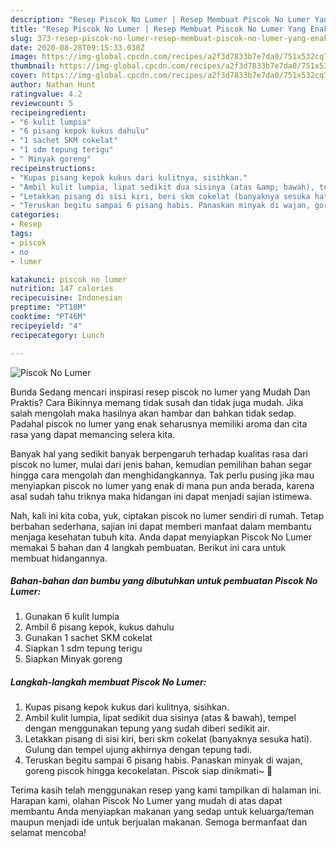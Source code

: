 ```yaml
---
description: "Resep Piscok No Lumer | Resep Membuat Piscok No Lumer Yang Enak dan Simpel"
title: "Resep Piscok No Lumer | Resep Membuat Piscok No Lumer Yang Enak dan Simpel"
slug: 373-resep-piscok-no-lumer-resep-membuat-piscok-no-lumer-yang-enak-dan-simpel
date: 2020-08-28T09:15:33.030Z
image: https://img-global.cpcdn.com/recipes/a2f3d7833b7e7da0/751x532cq70/piscok-no-lumer-foto-resep-utama.jpg
thumbnail: https://img-global.cpcdn.com/recipes/a2f3d7833b7e7da0/751x532cq70/piscok-no-lumer-foto-resep-utama.jpg
cover: https://img-global.cpcdn.com/recipes/a2f3d7833b7e7da0/751x532cq70/piscok-no-lumer-foto-resep-utama.jpg
author: Nathan Hunt
ratingvalue: 4.2
reviewcount: 5
recipeingredient:
- "6 kulit lumpia"
- "6 pisang kepok kukus dahulu"
- "1 sachet SKM cokelat"
- "1 sdm tepung terigu"
- " Minyak goreng"
recipeinstructions:
- "Kupas pisang kepok kukus dari kulitnya, sisihkan."
- "Ambil kulit lumpia, lipat sedikit dua sisinya (atas &amp; bawah), tempel dengan menggunakan tepung yang sudah diberi sedikit air."
- "Letakkan pisang di sisi kiri, beri skm cokelat (banyaknya sesuka hati). Gulung dan tempel ujung akhirnya dengan tepung tadi."
- "Teruskan begitu sampai 6 pisang habis. Panaskan minyak di wajan, goreng piscok hingga kecokelatan. Piscok siap dinikmati~ 🤗"
categories:
- Resep
tags:
- piscok
- no
- lumer

katakunci: piscok no lumer 
nutrition: 147 calories
recipecuisine: Indonesian
preptime: "PT18M"
cooktime: "PT46M"
recipeyield: "4"
recipecategory: Lunch

---
```



![Piscok No Lumer](https://img-global.cpcdn.com/recipes/a2f3d7833b7e7da0/751x532cq70/piscok-no-lumer-foto-resep-utama.jpg)

Bunda Sedang mencari inspirasi resep piscok no lumer yang Mudah Dan Praktis? Cara Bikinnya memang tidak susah dan tidak juga mudah. Jika salah mengolah maka hasilnya akan hambar dan bahkan tidak sedap. Padahal piscok no lumer yang enak seharusnya memiliki aroma dan cita rasa yang dapat memancing selera kita.



Banyak hal yang sedikit banyak berpengaruh terhadap kualitas rasa dari piscok no lumer, mulai dari jenis bahan, kemudian pemilihan bahan segar hingga cara mengolah dan menghidangkannya. Tak perlu pusing jika mau menyiapkan piscok no lumer yang enak di mana pun anda berada, karena asal sudah tahu triknya maka hidangan ini dapat menjadi sajian istimewa.


Nah, kali ini kita coba, yuk, ciptakan piscok no lumer sendiri di rumah. Tetap berbahan sederhana, sajian ini dapat memberi manfaat dalam membantu menjaga kesehatan tubuh kita. Anda dapat menyiapkan Piscok No Lumer memakai 5 bahan dan 4 langkah pembuatan. Berikut ini cara untuk membuat hidangannya.

<!--inarticleads1-->

##### Bahan-bahan dan bumbu yang dibutuhkan untuk pembuatan Piscok No Lumer:

1. Gunakan 6 kulit lumpia
1. Ambil 6 pisang kepok, kukus dahulu
1. Gunakan 1 sachet SKM cokelat
1. Siapkan 1 sdm tepung terigu
1. Siapkan  Minyak goreng




<!--inarticleads2-->

##### Langkah-langkah membuat Piscok No Lumer:

1. Kupas pisang kepok kukus dari kulitnya, sisihkan.
1. Ambil kulit lumpia, lipat sedikit dua sisinya (atas &amp; bawah), tempel dengan menggunakan tepung yang sudah diberi sedikit air.
1. Letakkan pisang di sisi kiri, beri skm cokelat (banyaknya sesuka hati). Gulung dan tempel ujung akhirnya dengan tepung tadi.
1. Teruskan begitu sampai 6 pisang habis. Panaskan minyak di wajan, goreng piscok hingga kecokelatan. Piscok siap dinikmati~ 🤗




Terima kasih telah menggunakan resep yang kami tampilkan di halaman ini. Harapan kami, olahan Piscok No Lumer yang mudah di atas dapat membantu Anda menyiapkan makanan yang sedap untuk keluarga/teman maupun menjadi ide untuk berjualan makanan. Semoga bermanfaat dan selamat mencoba!
